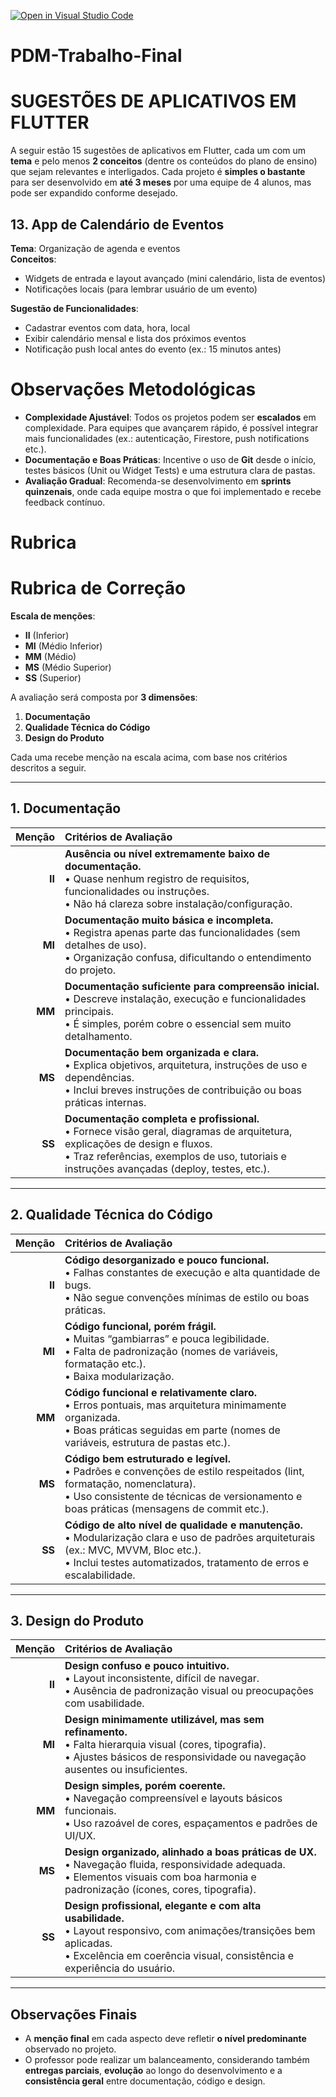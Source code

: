 [![Open in Visual Studio Code](https://classroom.github.com/assets/open-in-vscode-2e0aaae1b6195c2367325f4f02e2d04e9abb55f0b24a779b69b11b9e10269abc.svg)](https://classroom.github.com/online_ide?assignment_repo_id=18429725&assignment_repo_type=AssignmentRepo)
# PDM-Trabalho-Final

# SUGESTÕES DE APLICATIVOS EM FLUTTER

A seguir estão 15 sugestões de aplicativos em Flutter, cada um com um **tema** e pelo menos **2 conceitos** (dentre os conteúdos do plano de ensino) que sejam relevantes e interligados. Cada projeto é **simples o bastante** para ser desenvolvido em **até 3 meses** por uma equipe de 4 alunos, mas pode ser expandido conforme desejado.

## 13. App de Calendário de Eventos

**Tema**: Organização de agenda e eventos  
**Conceitos**:
- Widgets de entrada e layout avançado (mini calendário, lista de eventos)
- Notificações locais (para lembrar usuário de um evento)

**Sugestão de Funcionalidades**:
- Cadastrar eventos com data, hora, local
- Exibir calendário mensal e lista dos próximos eventos
- Notificação push local antes do evento (ex.: 15 minutos antes)


# Observações Metodológicas

- **Complexidade Ajustável**: Todos os projetos podem ser **escalados** em complexidade. Para equipes que avançarem rápido, é possível integrar mais funcionalidades (ex.: autenticação, Firestore, push notifications etc.).
- **Documentação e Boas Práticas**: Incentive o uso de **Git** desde o início, testes básicos (Unit ou Widget Tests) e uma estrutura clara de pastas.
- **Avaliação Gradual**: Recomenda-se desenvolvimento em **sprints quinzenais**, onde cada equipe mostra o que foi implementado e recebe feedback contínuo.

# Rubrica

# **Rubrica de Correção**
**Escala de menções**:
- **II** (Inferior)
- **MI** (Médio Inferior)
- **MM** (Médio)
- **MS** (Médio Superior)
- **SS** (Superior)

A avaliação será composta por **3 dimensões**:
1. **Documentação**
2. **Qualidade Técnica do Código**
3. **Design do Produto**

Cada uma recebe menção na escala acima, com base nos critérios descritos a seguir.

---

## 1. Documentação

| Menção | Critérios de Avaliação                                                                                                                                                                                                         |
|-------:|:-------------------------------------------------------------------------------------------------------------------------------------------------------------------------------------------------------------------------------|
| **II** | **Ausência ou nível extremamente baixo de documentação.**<br>• Quase nenhum registro de requisitos, funcionalidades ou instruções.<br>• Não há clareza sobre instalação/configuração.                                          |
| **MI** | **Documentação muito básica e incompleta.**<br>• Registra apenas parte das funcionalidades (sem detalhes de uso).<br>• Organização confusa, dificultando o entendimento do projeto.                                            |
| **MM** | **Documentação suficiente para compreensão inicial.**<br>• Descreve instalação, execução e funcionalidades principais.<br>• É simples, porém cobre o essencial sem muito detalhamento.                                         |
| **MS** | **Documentação bem organizada e clara.**<br>• Explica objetivos, arquitetura, instruções de uso e dependências.<br>• Inclui breves instruções de contribuição ou boas práticas internas.                                       |
| **SS** | **Documentação completa e profissional.**<br>• Fornece visão geral, diagramas de arquitetura, explicações de design e fluxos.<br>• Traz referências, exemplos de uso, tutoriais e instruções avançadas (deploy, testes, etc.). |

---

## 2. Qualidade Técnica do Código

| Menção | Critérios de Avaliação                                                                                                                                                                                                |
|-------:|:----------------------------------------------------------------------------------------------------------------------------------------------------------------------------------------------------------------------|
| **II** | **Código desorganizado e pouco funcional.**<br>• Falhas constantes de execução e alta quantidade de bugs.<br>• Não segue convenções mínimas de estilo ou boas práticas.                                               |
| **MI** | **Código funcional, porém frágil.**<br>• Muitas “gambiarras” e pouca legibilidade.<br>• Falta de padronização (nomes de variáveis, formatação etc.).<br>• Baixa modularização.                                        |
| **MM** | **Código funcional e relativamente claro.**<br>• Erros pontuais, mas arquitetura minimamente organizada.<br>• Boas práticas seguidas em parte (nomes de variáveis, estrutura de pastas etc.).                         |
| **MS** | **Código bem estruturado e legível.**<br>• Padrões e convenções de estilo respeitados (lint, formatação, nomenclatura).<br>• Uso consistente de técnicas de versionamento e boas práticas (mensagens de commit etc.). |
| **SS** | **Código de alto nível de qualidade e manutenção.**<br>• Modularização clara e uso de padrões arquiteturais (ex.: MVC, MVVM, Bloc etc.).<br>• Inclui testes automatizados, tratamento de erros e escalabilidade.      |

---

## 3. Design do Produto

| Menção | Critérios de Avaliação                                                                                                                                                                                |
|-------:|:------------------------------------------------------------------------------------------------------------------------------------------------------------------------------------------------------|
| **II** | **Design confuso e pouco intuitivo.**<br>• Layout inconsistente, difícil de navegar.<br>• Ausência de padronização visual ou preocupações com usabilidade.                                            |
| **MI** | **Design minimamente utilizável, mas sem refinamento.**<br>• Falta hierarquia visual (cores, tipografia).<br>• Ajustes básicos de responsividade ou navegação ausentes ou insuficientes.              |
| **MM** | **Design simples, porém coerente.**<br>• Navegação compreensível e layouts básicos funcionais.<br>• Uso razoável de cores, espaçamentos e padrões de UI/UX.                                           |
| **MS** | **Design organizado, alinhado a boas práticas de UX.**<br>• Navegação fluida, responsividade adequada.<br>• Elementos visuais com boa harmonia e padronização (ícones, cores, tipografia).            |
| **SS** | **Design profissional, elegante e com alta usabilidade.**<br>• Layout responsivo, com animações/transições bem aplicadas.<br>• Excelência em coerência visual, consistência e experiência do usuário. |

---

## Observações Finais

- A **menção final** em cada aspecto deve refletir **o nível predominante** observado no projeto.
- O professor pode realizar um balanceamento, considerando também **entregas parciais**, **evolução** ao longo do desenvolvimento e a **consistência geral** entre documentação, código e design.
